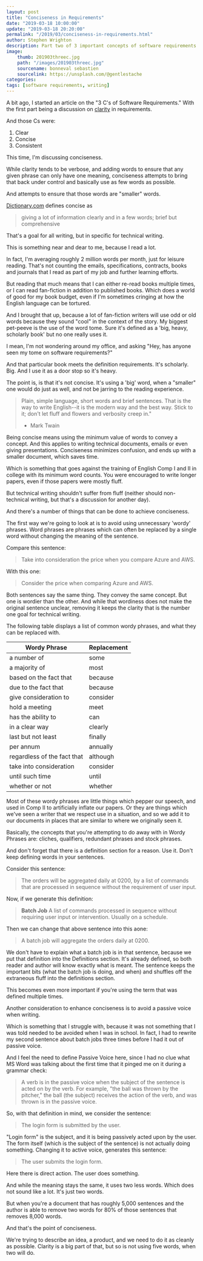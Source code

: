 ```yaml
---
layout: post
title: "Conciseness in Requirements"
date: "2019-03-18 10:00:00"
update: "2019-03-18 20:20:00"
permalink: "/2019/03/conciseness-in-requirements.html"
author: Stephen Wrighton
description: Part two of 3 important concepts of software requirements.
image:
    thumb: 201903threec.jpg
    path: "/images/201903threec.jpg"
    sourcename: bonneval sebastien
    sourcelink: https://unsplash.com/@gentlestache
categories:
tags: [software requirements, writing]
---
```


A bit ago, I started an article on the "3 C's of Software Requirements."  With the first part being a discussion on [clarity](/2019/03/3-c-of-software-requirements.html) in requirements.

And those Cs were:

1. Clear
2. Concise
3. Consistent 

This time, I'm discussing conciseness.

While clarity tends to be verbose, and adding words to ensure that any given phrase can only have one meaning, conciseness attempts to bring that back under control and basically use as few words as possible. 

And attempts to ensure that those words are "smaller" words. 

[Dictionary.com](www.Dictionary.com) defines concise as 

> giving a lot of information clearly and in a few words; brief but comprehensive

That's a goal for all writing, but in specific for technical writing. 

This is something near and dear to me, because I read a lot. 

In fact, I'm averaging roughly 2 million words per month, just for leisure reading. That's not counting the emails, specifications, contracts, books and journals that I read as part of my job and further learning efforts.

But reading that much means that I can either re-read books multiple times, or I can read fan-fiction in addition to published books. Which does a world of good for my book budget, even if I'm sometimes cringing at how the English language can be tortured. 

And I brought that up, because a lot of fan-fiction writers will use odd or old words because they sound "cool" in the context of the story. My biggest pet-peeve is the use of the word tome.  Sure it's defined as a 'big, heavy, scholarly book' but no one really uses it. 

I mean, I'm not wondering around my office, and asking "Hey, has anyone seen my tome on software requirements?"

And that particular book meets the definition requirements. It's scholarly. Big. And I use it as a door stop so it's heavy. 

The point is, is that it's not concise. It's using a 'big' word, when a "smaller" one would do just as well, and not be jarring to the reading experience.  

>Plain, simple language, short words and brief sentences. That is the way to write English--it is the modern way and the best way. Stick to it; don't let fluff and flowers and verbosity creep in."
> - Mark Twain

Being concise means using the minimum value of words to convey a concept.  And this applies to writing technical documents, emails or even giving presentations.  Conciseness minimizes confusion, and ends up with a smaller document, which saves time.  

Which is something that goes against the training of English Comp I and II in college with its minimum word counts. You were encouraged to write longer papers, even if those papers were mostly fluff. 

But technical writing shouldn't suffer from fluff (neither should non-technical writing, but that's a discussion for another day). 

And there's a number of things that can be done to achieve conciseness. 

The first way we're going to look at is to avoid using unnecessary 'wordy' phrases. Word phrases are phrases which can often be replaced by a single word without changing the meaning of the sentence.

Compare this sentence: 

>Take into consideration the price when you compare Azure and AWS.

With this one: 

>Consider the price when comparing Azure and AWS. 

Both sentences say the same thing. They convey the same concept. But one is wordier than the other. And while that wordiness does not make the original sentence unclear, removing it keeps the clarity that is the number one goal for technical writing. 

The following table displays a list of common wordy phrases, and what they can be replaced with. 

| Wordy Phrase | Replacement |
| --- | --- |
| a number of | some |
| a majority of | most |
| based on the fact that | because |
| due to the fact that | because |
| give consideration to | consider |
| hold a meeting | meet  |
| has the ability to | can |
| in a clear way | clearly |
| last but not least | finally |
| per annum | annually |
| regardless of the fact that | although |
| take into consideration | consider |
| until such time | until  |
| whether or not | whether  |

Most of these wordy phrases are little things which pepper our speech, and used in Comp II to artificially inflate our papers. Or they are things which we've seen a writer that we respect use in a situation, and so we add it to our documents in places that are similar to where we originally seen it. 

Basically, the concepts that you're attempting to do away with in Wordy Phrases are: cliches, qualifiers, redundant phrases and stock phrases. 

And don't forget that there is a definition section for a reason. Use it. Don't keep defining words in your sentences. 

Consider this sentence: 

>The orders will be aggregated daily at 0200, by a list of commands that are processed in sequence without the requirement of user input.

Now, if we generate this definition:

>**Batch Job** A list of commands processed in sequence without requiring user input or intervention. Usually on a schedule.

Then we can change that above sentence into this aone: 

>A batch job will aggregate the orders daily at 0200.

We don't have to explain what a batch job is in that sentence, because we put that definition into the Definitions section. It's already defined, so both reader and author will know exactly what is meant. The sentence keeps the important bits (what the batch job is doing, and when) and shuffles off the extraneous fluff into the definitions section.  

This becomes even more important if you're using the term that was defined multiple times.  

Another consideration to enhance conciseness is to avoid a passive voice when writing.  

Which is something that I struggle with, because it was not something that I was told needed to be avoided when I was in school. In fact, I had to rewrite my second sentence about batch jobs three times before I had it out of passive voice.  

And I feel the need to define Passive Voice here, since I had no clue what MS Word was talking about the first time that it pinged me on it during a grammar check:

>A verb is in the passive voice when the subject of the sentence is acted on by the verb. For example, "the ball was thrown by the pitcher,"  the ball (the subject) receives the action of the verb, and was thrown is in the passive voice.

So, with that definition in mind, we consider the sentence: 

>The login form is submitted by the user.

"Login form" is the subject, and it is being passively acted upon by the user. The form itself (which is the subject of the sentence) is not actually doing something. Changing it to active voice, generates this sentence:

>The user submits the login form. 

Here there is direct action. The user does something.  

And while the meaning stays the same, it uses two less words.  Which does not sound like a lot. It's just two words. 

But when you're a document that has roughly 5,000 sentences and the author is able to remove two words for 80% of those sentences that removes 8,000 words.

And that's the point of conciseness. 

We're trying to describe an idea, a product, and we need to do it as cleanly as possible. Clarity is a big part of that, but so is not using five words, when two will do. 
